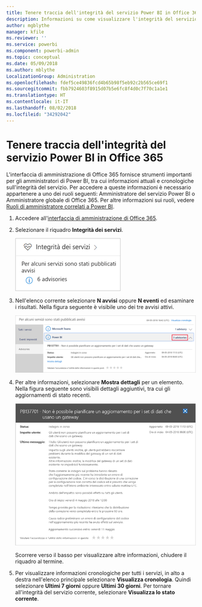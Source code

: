 ```yaml
---
title: Tenere traccia dell'integrità del servizio Power BI in Office 365
description: Informazioni su come visualizzare l'integrità del servizio corrente e cronologica nell'interfaccia di amministrazione di Office 365.
author: mgblythe
manager: kfile
ms.reviewer: ''
ms.service: powerbi
ms.component: powerbi-admin
ms.topic: conceptual
ms.date: 05/09/2018
ms.author: mblythe
LocalizationGroup: Administration
ms.openlocfilehash: fdef5ce49836fcd4b65b98f5eb92c2b565ce69f1
ms.sourcegitcommit: fbb7924603f8915d07b5e6fc8f4d0c7f70c1a1e1
ms.translationtype: HT
ms.contentlocale: it-IT
ms.lasthandoff: 08/02/2018
ms.locfileid: "34292042"
---
```

# <a name="track-power-bi-service-health-in-office-365"></a>Tenere traccia dell'integrità del servizio Power BI in Office 365

L'interfaccia di amministrazione di Office 365 fornisce strumenti importanti per gli amministratori di Power BI, tra cui informazioni attuali e cronologiche sull'integrità del servizio. Per accedere a queste informazioni è necessario appartenere a uno dei ruoli seguenti: Amministratore del servizio Power BI o Amministratore globale di Office 365. Per altre informazioni sui ruoli, vedere [Ruoli di amministratore correlati a Power BI](service-admin-administering-power-bi-in-your-organization.md#administrator-roles-related-to-power-bi).


1. Accedere all'[interfaccia di amministrazione di Office 365](https://portal.office.com/adminportal).

2. Selezionare il riquadro **Integrità dei servizi**.

    ![Riquadro Integrità dei servizi](media/service-admin-health/service-health-tile.png)

3. Nell'elenco corrente selezionare **N avvisi**  oppure **N eventi** ed esaminare i risultati. Nella figura seguente è visibile uno dei tre avvisi attivi.

    ![Avvisi attivi](media/service-admin-health/active-advisories.png)

4. Per altre informazioni, selezionare **Mostra dettagli** per un elemento. Nella figura seguente sono visibili dettagli aggiuntivi, tra cui gli aggiornamenti di stato recenti.

    ![Dettagli avviso](media/service-admin-health/advisory-details.png)

    Scorrere verso il basso per visualizzare altre informazioni, chiudere il riquadro al termine.

5. Per visualizzare informazioni cronologiche per tutti i servizi, in alto a destra nell'elenco principale selezionare **Visualizza cronologia**. Quindi selezionare **Ultimi 7 giorni** oppure **Ultimi 30 giorni**. Per tornare all'integrità del servizio corrente, selezionare **Visualizza lo stato corrente**.